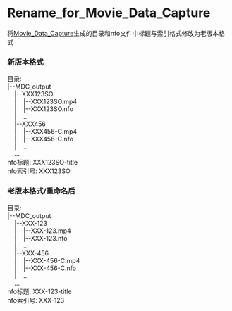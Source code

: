 # Rename_for_Movie_Data_Capture
将[Movie_Data_Capture](https://github.com/yoshiko2/Movie_Data_Capture#movie-data-capture)生成的目录和nfo文件中标题与索引格式修改为老版本格式
### 新版本格式
目录:  
|--MDC_output  
&nbsp;&nbsp;&nbsp;&nbsp;|--XXX123SO  
&nbsp;&nbsp;&nbsp;&nbsp;|&nbsp;&nbsp;&nbsp;&nbsp;|--XXX123SO.mp4  
&nbsp;&nbsp;&nbsp;&nbsp;|&nbsp;&nbsp;&nbsp;&nbsp;|--XXX123SO.nfo  
&nbsp;&nbsp;&nbsp;&nbsp;|&nbsp;&nbsp;&nbsp;&nbsp;...  
&nbsp;&nbsp;&nbsp;&nbsp;|--XXX456  
&nbsp;&nbsp;&nbsp;&nbsp;|&nbsp;&nbsp;&nbsp;&nbsp;|--XXX456-C.mp4  
&nbsp;&nbsp;&nbsp;&nbsp;|&nbsp;&nbsp;&nbsp;&nbsp;|--XXX456-C.nfo  
&nbsp;&nbsp;&nbsp;&nbsp;|&nbsp;&nbsp;&nbsp;&nbsp;...  
&nbsp;&nbsp;&nbsp;&nbsp;...  
nfo标题: XXX123SO-title  
nfo索引号: XXX123SO
### 老版本格式/重命名后
目录:  
|--MDC_output  
&nbsp;&nbsp;&nbsp;&nbsp;|--XXX-123  
&nbsp;&nbsp;&nbsp;&nbsp;|&nbsp;&nbsp;&nbsp;&nbsp;|--XXX-123.mp4  
&nbsp;&nbsp;&nbsp;&nbsp;|&nbsp;&nbsp;&nbsp;&nbsp;|--XXX-123.nfo  
&nbsp;&nbsp;&nbsp;&nbsp;|&nbsp;&nbsp;&nbsp;&nbsp;...  
&nbsp;&nbsp;&nbsp;&nbsp;|--XXX-456  
&nbsp;&nbsp;&nbsp;&nbsp;|&nbsp;&nbsp;&nbsp;&nbsp;|--XXX-456-C.mp4  
&nbsp;&nbsp;&nbsp;&nbsp;|&nbsp;&nbsp;&nbsp;&nbsp;|--XXX-456-C.nfo  
&nbsp;&nbsp;&nbsp;&nbsp;|&nbsp;&nbsp;&nbsp;&nbsp;...  
&nbsp;&nbsp;&nbsp;&nbsp;...  
nfo标题: XXX-123-title  
nfo索引号: XXX-123
